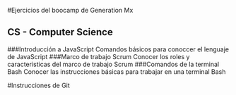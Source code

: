 #Ejercicios del boocamp de Generation Mx
## CS - Computer Science
###Introducción a JavaScript
Comandos básicos para conoccer el lenguaje de JavaScript
###Marco de trabajo Scrum
Conocer los roles y caracteristicas del marco de trabajo Scrum
###Comandos de la terminal Bash
Conocer las instrucciones básicas para trabajar en una terminal Bash

#Instrucciones de Git
